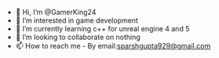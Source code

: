 - 👋 Hi, I’m @GamerKing24
- 👀 I’m interested in game development
- 🌱 I’m currently learning c++ for unreal engine 4 and 5
- 💞️ I’m looking to collaborate on nothing
- 📫 How to reach me - By email:sparshgupta929@gmail.com

<!---
GamerKing24/GamerKing24 is a ✨ special ✨ repository because its `README.md` (this file) appears on your GitHub profile.
You can click the Preview link to take a look at your changes.
--->
